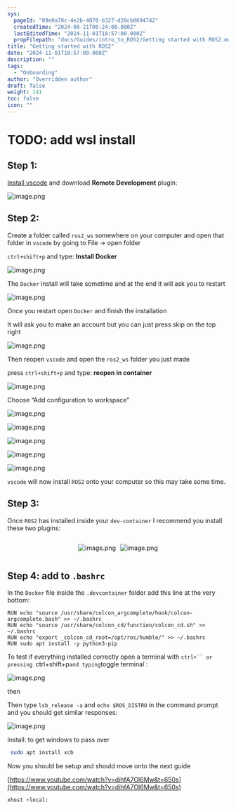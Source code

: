 ```yaml
---
sys:
  pageId: "89e0a78c-4e2b-4070-b327-d28cb0694742"
  createdTime: "2024-08-21T00:24:00.000Z"
  lastEditedTime: "2024-11-01T18:57:00.000Z"
  propFilepath: "docs/Guides/intro_to_ROS2/Getting started with ROS2.md"
title: "Getting started with ROS2"
date: "2024-11-01T18:57:00.000Z"
description: ""
tags:
  - "Onboarding"
author: "Overridden author"
draft: false
weight: 141
toc: false
icon: ""
---
```


# TODO: add wsl install

## Step 1:

[Install vscode](https://code.visualstudio.com/download) and download **Remote Development** plugin:

![image.png](https://prod-files-secure.s3.us-west-2.amazonaws.com/d518164a-d88e-44d1-a4ee-3adb3bd8bce0/efb52993-1881-4a40-b95e-6f020334f022/image.png?X-Amz-Algorithm=AWS4-HMAC-SHA256&X-Amz-Content-Sha256=UNSIGNED-PAYLOAD&X-Amz-Credential=ASIAZI2LB4666XD6JC6Z%2F20250210%2Fus-west-2%2Fs3%2Faws4_request&X-Amz-Date=20250210T061138Z&X-Amz-Expires=3600&X-Amz-Security-Token=IQoJb3JpZ2luX2VjEJz%2F%2F%2F%2F%2F%2F%2F%2F%2F%2FwEaCXVzLXdlc3QtMiJHMEUCIAvkcw%2B1Bie2hZvlOgsKfPbyjR5HD4ricjXr3DHHDWoaAiEAgQUuSlXqh0Af2W%2F%2BdYHLCWU36NHhD5IsbfI%2FxVgsOH8qiAQItf%2F%2F%2F%2F%2F%2F%2F%2F%2F%2FARAAGgw2Mzc0MjMxODM4MDUiDK3sTGjiG5ljCxsyEircA4Ddc4XHR8%2F8UC22KHXnWViVRcAkdw5Hw1rrekjVCMpolHlRnordApfI0LKcVLkZhpU21kD%2F5fj%2FknVimUTlkJOoKUnWTu0b%2BJ7fXikkth9%2BzdTHTih6r%2Fq4oOTMCyO2N7%2FLQeDehhYwKoLQsog1i4vlFpvO%2FO%2BlSd2W5gMa5w6SPmY9GrUAsBQcix%2Bw9LTXAsmACfaDMsXRZkKuOzlXQvXjeeCB0bncQnT2bpKVLDITXuziLXgip8PTsecSWriOHwwWY36taUmpnmG%2FqHfsHlBIDJ6L3uQIyvaBH1CaypxkG9TnJIxRyU1Z9EgjUvVRczhGI%2B946P7EfdzFKcpmjiZVruF9fAZwhZ0HjzZRVIp9OZVny4lS2w7c3bBrTbJmnFQu9doCDEjjcZ2HNyH7qY5HRVoEbFaQV1vr2SFQi1O%2B1OHyg66jhy%2B8PM2T6WfAnf4tqe4k5ZNzxMZ%2BlYGh5uAxYXwYn%2FNtx6PnCn8TFWKA7DGGj6bkljoAD97vkR4vN1%2BQ0Jr%2F52bV6hLu%2BQRdNzIwklZdJ53DP91i72bHFIFH2YwJhrNoSE%2Bb9SiracBunJMfRun55O02TElI2vlhRZp3bldaOjoH3gfFgpcQLcBsyptaNB0dV%2B%2Bbz%2BOcMNj5pb0GOqUBaJp6zQ%2F5A54slIaQLGOUEf1WqPP2nJGdS9frXBYSJOm8RakYJtt%2BhKrlmQiHmqs3ZIMv1jkGgqFti68nLifwDyXTOLfhUjLr2TVQMk5mYmS%2BvpKfVuKRs2A1zPcu7aOMwVNanpwGHziCizvOceyHgbvSblcfApHz65SCcI%2BsPnps8p6WfcD%2F0pGuBKVN%2FCDIlALT1RZRblf%2FYdvzycGWCNtyp%2FX6&X-Amz-Signature=872c66d8fc9511ae03c10c3952e0e34eb8751c0004b5d1e2c7b3147a6cea1021&X-Amz-SignedHeaders=host&x-id=GetObject)

## Step 2:

Create a folder called `ros2_ws` somewhere on your computer and open that folder in `vscode` by going to File → open folder 

`ctrl+shift+p` and type: **Install Docker**

![image.png](https://prod-files-secure.s3.us-west-2.amazonaws.com/d518164a-d88e-44d1-a4ee-3adb3bd8bce0/2269dc0e-1cd5-47ff-bceb-c04ad9b2eab0/image.png?X-Amz-Algorithm=AWS4-HMAC-SHA256&X-Amz-Content-Sha256=UNSIGNED-PAYLOAD&X-Amz-Credential=ASIAZI2LB4666XD6JC6Z%2F20250210%2Fus-west-2%2Fs3%2Faws4_request&X-Amz-Date=20250210T061137Z&X-Amz-Expires=3600&X-Amz-Security-Token=IQoJb3JpZ2luX2VjEJz%2F%2F%2F%2F%2F%2F%2F%2F%2F%2FwEaCXVzLXdlc3QtMiJHMEUCIAvkcw%2B1Bie2hZvlOgsKfPbyjR5HD4ricjXr3DHHDWoaAiEAgQUuSlXqh0Af2W%2F%2BdYHLCWU36NHhD5IsbfI%2FxVgsOH8qiAQItf%2F%2F%2F%2F%2F%2F%2F%2F%2F%2FARAAGgw2Mzc0MjMxODM4MDUiDK3sTGjiG5ljCxsyEircA4Ddc4XHR8%2F8UC22KHXnWViVRcAkdw5Hw1rrekjVCMpolHlRnordApfI0LKcVLkZhpU21kD%2F5fj%2FknVimUTlkJOoKUnWTu0b%2BJ7fXikkth9%2BzdTHTih6r%2Fq4oOTMCyO2N7%2FLQeDehhYwKoLQsog1i4vlFpvO%2FO%2BlSd2W5gMa5w6SPmY9GrUAsBQcix%2Bw9LTXAsmACfaDMsXRZkKuOzlXQvXjeeCB0bncQnT2bpKVLDITXuziLXgip8PTsecSWriOHwwWY36taUmpnmG%2FqHfsHlBIDJ6L3uQIyvaBH1CaypxkG9TnJIxRyU1Z9EgjUvVRczhGI%2B946P7EfdzFKcpmjiZVruF9fAZwhZ0HjzZRVIp9OZVny4lS2w7c3bBrTbJmnFQu9doCDEjjcZ2HNyH7qY5HRVoEbFaQV1vr2SFQi1O%2B1OHyg66jhy%2B8PM2T6WfAnf4tqe4k5ZNzxMZ%2BlYGh5uAxYXwYn%2FNtx6PnCn8TFWKA7DGGj6bkljoAD97vkR4vN1%2BQ0Jr%2F52bV6hLu%2BQRdNzIwklZdJ53DP91i72bHFIFH2YwJhrNoSE%2Bb9SiracBunJMfRun55O02TElI2vlhRZp3bldaOjoH3gfFgpcQLcBsyptaNB0dV%2B%2Bbz%2BOcMNj5pb0GOqUBaJp6zQ%2F5A54slIaQLGOUEf1WqPP2nJGdS9frXBYSJOm8RakYJtt%2BhKrlmQiHmqs3ZIMv1jkGgqFti68nLifwDyXTOLfhUjLr2TVQMk5mYmS%2BvpKfVuKRs2A1zPcu7aOMwVNanpwGHziCizvOceyHgbvSblcfApHz65SCcI%2BsPnps8p6WfcD%2F0pGuBKVN%2FCDIlALT1RZRblf%2FYdvzycGWCNtyp%2FX6&X-Amz-Signature=741969775f22c34ddb0e865d1e95dccfb47e5b57e3dda3e7f5d123b1122691f8&X-Amz-SignedHeaders=host&x-id=GetObject)

The `Docker` install will take sometime and at the end it will ask you to restart

![image.png](https://prod-files-secure.s3.us-west-2.amazonaws.com/d518164a-d88e-44d1-a4ee-3adb3bd8bce0/ed233f78-be33-4b1f-b89c-9c346c0e961e/image.png?X-Amz-Algorithm=AWS4-HMAC-SHA256&X-Amz-Content-Sha256=UNSIGNED-PAYLOAD&X-Amz-Credential=ASIAZI2LB4666XD6JC6Z%2F20250210%2Fus-west-2%2Fs3%2Faws4_request&X-Amz-Date=20250210T061137Z&X-Amz-Expires=3600&X-Amz-Security-Token=IQoJb3JpZ2luX2VjEJz%2F%2F%2F%2F%2F%2F%2F%2F%2F%2FwEaCXVzLXdlc3QtMiJHMEUCIAvkcw%2B1Bie2hZvlOgsKfPbyjR5HD4ricjXr3DHHDWoaAiEAgQUuSlXqh0Af2W%2F%2BdYHLCWU36NHhD5IsbfI%2FxVgsOH8qiAQItf%2F%2F%2F%2F%2F%2F%2F%2F%2F%2FARAAGgw2Mzc0MjMxODM4MDUiDK3sTGjiG5ljCxsyEircA4Ddc4XHR8%2F8UC22KHXnWViVRcAkdw5Hw1rrekjVCMpolHlRnordApfI0LKcVLkZhpU21kD%2F5fj%2FknVimUTlkJOoKUnWTu0b%2BJ7fXikkth9%2BzdTHTih6r%2Fq4oOTMCyO2N7%2FLQeDehhYwKoLQsog1i4vlFpvO%2FO%2BlSd2W5gMa5w6SPmY9GrUAsBQcix%2Bw9LTXAsmACfaDMsXRZkKuOzlXQvXjeeCB0bncQnT2bpKVLDITXuziLXgip8PTsecSWriOHwwWY36taUmpnmG%2FqHfsHlBIDJ6L3uQIyvaBH1CaypxkG9TnJIxRyU1Z9EgjUvVRczhGI%2B946P7EfdzFKcpmjiZVruF9fAZwhZ0HjzZRVIp9OZVny4lS2w7c3bBrTbJmnFQu9doCDEjjcZ2HNyH7qY5HRVoEbFaQV1vr2SFQi1O%2B1OHyg66jhy%2B8PM2T6WfAnf4tqe4k5ZNzxMZ%2BlYGh5uAxYXwYn%2FNtx6PnCn8TFWKA7DGGj6bkljoAD97vkR4vN1%2BQ0Jr%2F52bV6hLu%2BQRdNzIwklZdJ53DP91i72bHFIFH2YwJhrNoSE%2Bb9SiracBunJMfRun55O02TElI2vlhRZp3bldaOjoH3gfFgpcQLcBsyptaNB0dV%2B%2Bbz%2BOcMNj5pb0GOqUBaJp6zQ%2F5A54slIaQLGOUEf1WqPP2nJGdS9frXBYSJOm8RakYJtt%2BhKrlmQiHmqs3ZIMv1jkGgqFti68nLifwDyXTOLfhUjLr2TVQMk5mYmS%2BvpKfVuKRs2A1zPcu7aOMwVNanpwGHziCizvOceyHgbvSblcfApHz65SCcI%2BsPnps8p6WfcD%2F0pGuBKVN%2FCDIlALT1RZRblf%2FYdvzycGWCNtyp%2FX6&X-Amz-Signature=549b9637908a5b2a97b9df93389b2530334ce4c9cadd41b08d3aaf62d0c91366&X-Amz-SignedHeaders=host&x-id=GetObject)

Once you restart open `Docker` and finish the installation

It will ask you to make an account but you can just press skip on the top right

![image.png](https://prod-files-secure.s3.us-west-2.amazonaws.com/d518164a-d88e-44d1-a4ee-3adb3bd8bce0/21010ad9-1659-4fd9-9f59-9932a09b2a3d/image.png?X-Amz-Algorithm=AWS4-HMAC-SHA256&X-Amz-Content-Sha256=UNSIGNED-PAYLOAD&X-Amz-Credential=ASIAZI2LB4666XD6JC6Z%2F20250210%2Fus-west-2%2Fs3%2Faws4_request&X-Amz-Date=20250210T061138Z&X-Amz-Expires=3600&X-Amz-Security-Token=IQoJb3JpZ2luX2VjEJz%2F%2F%2F%2F%2F%2F%2F%2F%2F%2FwEaCXVzLXdlc3QtMiJHMEUCIAvkcw%2B1Bie2hZvlOgsKfPbyjR5HD4ricjXr3DHHDWoaAiEAgQUuSlXqh0Af2W%2F%2BdYHLCWU36NHhD5IsbfI%2FxVgsOH8qiAQItf%2F%2F%2F%2F%2F%2F%2F%2F%2F%2FARAAGgw2Mzc0MjMxODM4MDUiDK3sTGjiG5ljCxsyEircA4Ddc4XHR8%2F8UC22KHXnWViVRcAkdw5Hw1rrekjVCMpolHlRnordApfI0LKcVLkZhpU21kD%2F5fj%2FknVimUTlkJOoKUnWTu0b%2BJ7fXikkth9%2BzdTHTih6r%2Fq4oOTMCyO2N7%2FLQeDehhYwKoLQsog1i4vlFpvO%2FO%2BlSd2W5gMa5w6SPmY9GrUAsBQcix%2Bw9LTXAsmACfaDMsXRZkKuOzlXQvXjeeCB0bncQnT2bpKVLDITXuziLXgip8PTsecSWriOHwwWY36taUmpnmG%2FqHfsHlBIDJ6L3uQIyvaBH1CaypxkG9TnJIxRyU1Z9EgjUvVRczhGI%2B946P7EfdzFKcpmjiZVruF9fAZwhZ0HjzZRVIp9OZVny4lS2w7c3bBrTbJmnFQu9doCDEjjcZ2HNyH7qY5HRVoEbFaQV1vr2SFQi1O%2B1OHyg66jhy%2B8PM2T6WfAnf4tqe4k5ZNzxMZ%2BlYGh5uAxYXwYn%2FNtx6PnCn8TFWKA7DGGj6bkljoAD97vkR4vN1%2BQ0Jr%2F52bV6hLu%2BQRdNzIwklZdJ53DP91i72bHFIFH2YwJhrNoSE%2Bb9SiracBunJMfRun55O02TElI2vlhRZp3bldaOjoH3gfFgpcQLcBsyptaNB0dV%2B%2Bbz%2BOcMNj5pb0GOqUBaJp6zQ%2F5A54slIaQLGOUEf1WqPP2nJGdS9frXBYSJOm8RakYJtt%2BhKrlmQiHmqs3ZIMv1jkGgqFti68nLifwDyXTOLfhUjLr2TVQMk5mYmS%2BvpKfVuKRs2A1zPcu7aOMwVNanpwGHziCizvOceyHgbvSblcfApHz65SCcI%2BsPnps8p6WfcD%2F0pGuBKVN%2FCDIlALT1RZRblf%2FYdvzycGWCNtyp%2FX6&X-Amz-Signature=9f149da773449430d0aba128ba3361d17cfced26633e623044e5b0ab22d7d39a&X-Amz-SignedHeaders=host&x-id=GetObject)

Then reopen `vscode` and open the `ros2_ws` folder you just made

press `ctrl+shift+p` and type: **reopen in container**

![image.png](https://prod-files-secure.s3.us-west-2.amazonaws.com/d518164a-d88e-44d1-a4ee-3adb3bd8bce0/4e93b8c2-41ad-488c-8095-c74205196118/image.png?X-Amz-Algorithm=AWS4-HMAC-SHA256&X-Amz-Content-Sha256=UNSIGNED-PAYLOAD&X-Amz-Credential=ASIAZI2LB4666XD6JC6Z%2F20250210%2Fus-west-2%2Fs3%2Faws4_request&X-Amz-Date=20250210T061137Z&X-Amz-Expires=3600&X-Amz-Security-Token=IQoJb3JpZ2luX2VjEJz%2F%2F%2F%2F%2F%2F%2F%2F%2F%2FwEaCXVzLXdlc3QtMiJHMEUCIAvkcw%2B1Bie2hZvlOgsKfPbyjR5HD4ricjXr3DHHDWoaAiEAgQUuSlXqh0Af2W%2F%2BdYHLCWU36NHhD5IsbfI%2FxVgsOH8qiAQItf%2F%2F%2F%2F%2F%2F%2F%2F%2F%2FARAAGgw2Mzc0MjMxODM4MDUiDK3sTGjiG5ljCxsyEircA4Ddc4XHR8%2F8UC22KHXnWViVRcAkdw5Hw1rrekjVCMpolHlRnordApfI0LKcVLkZhpU21kD%2F5fj%2FknVimUTlkJOoKUnWTu0b%2BJ7fXikkth9%2BzdTHTih6r%2Fq4oOTMCyO2N7%2FLQeDehhYwKoLQsog1i4vlFpvO%2FO%2BlSd2W5gMa5w6SPmY9GrUAsBQcix%2Bw9LTXAsmACfaDMsXRZkKuOzlXQvXjeeCB0bncQnT2bpKVLDITXuziLXgip8PTsecSWriOHwwWY36taUmpnmG%2FqHfsHlBIDJ6L3uQIyvaBH1CaypxkG9TnJIxRyU1Z9EgjUvVRczhGI%2B946P7EfdzFKcpmjiZVruF9fAZwhZ0HjzZRVIp9OZVny4lS2w7c3bBrTbJmnFQu9doCDEjjcZ2HNyH7qY5HRVoEbFaQV1vr2SFQi1O%2B1OHyg66jhy%2B8PM2T6WfAnf4tqe4k5ZNzxMZ%2BlYGh5uAxYXwYn%2FNtx6PnCn8TFWKA7DGGj6bkljoAD97vkR4vN1%2BQ0Jr%2F52bV6hLu%2BQRdNzIwklZdJ53DP91i72bHFIFH2YwJhrNoSE%2Bb9SiracBunJMfRun55O02TElI2vlhRZp3bldaOjoH3gfFgpcQLcBsyptaNB0dV%2B%2Bbz%2BOcMNj5pb0GOqUBaJp6zQ%2F5A54slIaQLGOUEf1WqPP2nJGdS9frXBYSJOm8RakYJtt%2BhKrlmQiHmqs3ZIMv1jkGgqFti68nLifwDyXTOLfhUjLr2TVQMk5mYmS%2BvpKfVuKRs2A1zPcu7aOMwVNanpwGHziCizvOceyHgbvSblcfApHz65SCcI%2BsPnps8p6WfcD%2F0pGuBKVN%2FCDIlALT1RZRblf%2FYdvzycGWCNtyp%2FX6&X-Amz-Signature=cb5879689418223d5b871e7a53bc6102482d3d88e9c3f0acc35ebffb4bdb38af&X-Amz-SignedHeaders=host&x-id=GetObject)

Choose “Add configuration to workspace”

![image.png](https://prod-files-secure.s3.us-west-2.amazonaws.com/d518164a-d88e-44d1-a4ee-3adb3bd8bce0/9560b282-5060-4989-ba37-97e7b2c22476/image.png?X-Amz-Algorithm=AWS4-HMAC-SHA256&X-Amz-Content-Sha256=UNSIGNED-PAYLOAD&X-Amz-Credential=ASIAZI2LB4666XD6JC6Z%2F20250210%2Fus-west-2%2Fs3%2Faws4_request&X-Amz-Date=20250210T061138Z&X-Amz-Expires=3600&X-Amz-Security-Token=IQoJb3JpZ2luX2VjEJz%2F%2F%2F%2F%2F%2F%2F%2F%2F%2FwEaCXVzLXdlc3QtMiJHMEUCIAvkcw%2B1Bie2hZvlOgsKfPbyjR5HD4ricjXr3DHHDWoaAiEAgQUuSlXqh0Af2W%2F%2BdYHLCWU36NHhD5IsbfI%2FxVgsOH8qiAQItf%2F%2F%2F%2F%2F%2F%2F%2F%2F%2FARAAGgw2Mzc0MjMxODM4MDUiDK3sTGjiG5ljCxsyEircA4Ddc4XHR8%2F8UC22KHXnWViVRcAkdw5Hw1rrekjVCMpolHlRnordApfI0LKcVLkZhpU21kD%2F5fj%2FknVimUTlkJOoKUnWTu0b%2BJ7fXikkth9%2BzdTHTih6r%2Fq4oOTMCyO2N7%2FLQeDehhYwKoLQsog1i4vlFpvO%2FO%2BlSd2W5gMa5w6SPmY9GrUAsBQcix%2Bw9LTXAsmACfaDMsXRZkKuOzlXQvXjeeCB0bncQnT2bpKVLDITXuziLXgip8PTsecSWriOHwwWY36taUmpnmG%2FqHfsHlBIDJ6L3uQIyvaBH1CaypxkG9TnJIxRyU1Z9EgjUvVRczhGI%2B946P7EfdzFKcpmjiZVruF9fAZwhZ0HjzZRVIp9OZVny4lS2w7c3bBrTbJmnFQu9doCDEjjcZ2HNyH7qY5HRVoEbFaQV1vr2SFQi1O%2B1OHyg66jhy%2B8PM2T6WfAnf4tqe4k5ZNzxMZ%2BlYGh5uAxYXwYn%2FNtx6PnCn8TFWKA7DGGj6bkljoAD97vkR4vN1%2BQ0Jr%2F52bV6hLu%2BQRdNzIwklZdJ53DP91i72bHFIFH2YwJhrNoSE%2Bb9SiracBunJMfRun55O02TElI2vlhRZp3bldaOjoH3gfFgpcQLcBsyptaNB0dV%2B%2Bbz%2BOcMNj5pb0GOqUBaJp6zQ%2F5A54slIaQLGOUEf1WqPP2nJGdS9frXBYSJOm8RakYJtt%2BhKrlmQiHmqs3ZIMv1jkGgqFti68nLifwDyXTOLfhUjLr2TVQMk5mYmS%2BvpKfVuKRs2A1zPcu7aOMwVNanpwGHziCizvOceyHgbvSblcfApHz65SCcI%2BsPnps8p6WfcD%2F0pGuBKVN%2FCDIlALT1RZRblf%2FYdvzycGWCNtyp%2FX6&X-Amz-Signature=2c89185e076a37e45a9a65be27f2beffd9d39c9a5bf2780a539d6510ac49cc9c&X-Amz-SignedHeaders=host&x-id=GetObject)

![image.png](https://prod-files-secure.s3.us-west-2.amazonaws.com/d518164a-d88e-44d1-a4ee-3adb3bd8bce0/2ee63f81-886b-48e8-a553-dc6e5eac99e4/image.png?X-Amz-Algorithm=AWS4-HMAC-SHA256&X-Amz-Content-Sha256=UNSIGNED-PAYLOAD&X-Amz-Credential=ASIAZI2LB4666XD6JC6Z%2F20250210%2Fus-west-2%2Fs3%2Faws4_request&X-Amz-Date=20250210T061138Z&X-Amz-Expires=3600&X-Amz-Security-Token=IQoJb3JpZ2luX2VjEJz%2F%2F%2F%2F%2F%2F%2F%2F%2F%2FwEaCXVzLXdlc3QtMiJHMEUCIAvkcw%2B1Bie2hZvlOgsKfPbyjR5HD4ricjXr3DHHDWoaAiEAgQUuSlXqh0Af2W%2F%2BdYHLCWU36NHhD5IsbfI%2FxVgsOH8qiAQItf%2F%2F%2F%2F%2F%2F%2F%2F%2F%2FARAAGgw2Mzc0MjMxODM4MDUiDK3sTGjiG5ljCxsyEircA4Ddc4XHR8%2F8UC22KHXnWViVRcAkdw5Hw1rrekjVCMpolHlRnordApfI0LKcVLkZhpU21kD%2F5fj%2FknVimUTlkJOoKUnWTu0b%2BJ7fXikkth9%2BzdTHTih6r%2Fq4oOTMCyO2N7%2FLQeDehhYwKoLQsog1i4vlFpvO%2FO%2BlSd2W5gMa5w6SPmY9GrUAsBQcix%2Bw9LTXAsmACfaDMsXRZkKuOzlXQvXjeeCB0bncQnT2bpKVLDITXuziLXgip8PTsecSWriOHwwWY36taUmpnmG%2FqHfsHlBIDJ6L3uQIyvaBH1CaypxkG9TnJIxRyU1Z9EgjUvVRczhGI%2B946P7EfdzFKcpmjiZVruF9fAZwhZ0HjzZRVIp9OZVny4lS2w7c3bBrTbJmnFQu9doCDEjjcZ2HNyH7qY5HRVoEbFaQV1vr2SFQi1O%2B1OHyg66jhy%2B8PM2T6WfAnf4tqe4k5ZNzxMZ%2BlYGh5uAxYXwYn%2FNtx6PnCn8TFWKA7DGGj6bkljoAD97vkR4vN1%2BQ0Jr%2F52bV6hLu%2BQRdNzIwklZdJ53DP91i72bHFIFH2YwJhrNoSE%2Bb9SiracBunJMfRun55O02TElI2vlhRZp3bldaOjoH3gfFgpcQLcBsyptaNB0dV%2B%2Bbz%2BOcMNj5pb0GOqUBaJp6zQ%2F5A54slIaQLGOUEf1WqPP2nJGdS9frXBYSJOm8RakYJtt%2BhKrlmQiHmqs3ZIMv1jkGgqFti68nLifwDyXTOLfhUjLr2TVQMk5mYmS%2BvpKfVuKRs2A1zPcu7aOMwVNanpwGHziCizvOceyHgbvSblcfApHz65SCcI%2BsPnps8p6WfcD%2F0pGuBKVN%2FCDIlALT1RZRblf%2FYdvzycGWCNtyp%2FX6&X-Amz-Signature=59bc23e0d96abbbd69ed6bc8bb822668e3dc173055c32b86e5ba1e13a9373bb2&X-Amz-SignedHeaders=host&x-id=GetObject)

![image.png](https://prod-files-secure.s3.us-west-2.amazonaws.com/d518164a-d88e-44d1-a4ee-3adb3bd8bce0/ae1580b2-b048-407e-aed9-b584224a7a04/image.png?X-Amz-Algorithm=AWS4-HMAC-SHA256&X-Amz-Content-Sha256=UNSIGNED-PAYLOAD&X-Amz-Credential=ASIAZI2LB4666XD6JC6Z%2F20250210%2Fus-west-2%2Fs3%2Faws4_request&X-Amz-Date=20250210T061137Z&X-Amz-Expires=3600&X-Amz-Security-Token=IQoJb3JpZ2luX2VjEJz%2F%2F%2F%2F%2F%2F%2F%2F%2F%2FwEaCXVzLXdlc3QtMiJHMEUCIAvkcw%2B1Bie2hZvlOgsKfPbyjR5HD4ricjXr3DHHDWoaAiEAgQUuSlXqh0Af2W%2F%2BdYHLCWU36NHhD5IsbfI%2FxVgsOH8qiAQItf%2F%2F%2F%2F%2F%2F%2F%2F%2F%2FARAAGgw2Mzc0MjMxODM4MDUiDK3sTGjiG5ljCxsyEircA4Ddc4XHR8%2F8UC22KHXnWViVRcAkdw5Hw1rrekjVCMpolHlRnordApfI0LKcVLkZhpU21kD%2F5fj%2FknVimUTlkJOoKUnWTu0b%2BJ7fXikkth9%2BzdTHTih6r%2Fq4oOTMCyO2N7%2FLQeDehhYwKoLQsog1i4vlFpvO%2FO%2BlSd2W5gMa5w6SPmY9GrUAsBQcix%2Bw9LTXAsmACfaDMsXRZkKuOzlXQvXjeeCB0bncQnT2bpKVLDITXuziLXgip8PTsecSWriOHwwWY36taUmpnmG%2FqHfsHlBIDJ6L3uQIyvaBH1CaypxkG9TnJIxRyU1Z9EgjUvVRczhGI%2B946P7EfdzFKcpmjiZVruF9fAZwhZ0HjzZRVIp9OZVny4lS2w7c3bBrTbJmnFQu9doCDEjjcZ2HNyH7qY5HRVoEbFaQV1vr2SFQi1O%2B1OHyg66jhy%2B8PM2T6WfAnf4tqe4k5ZNzxMZ%2BlYGh5uAxYXwYn%2FNtx6PnCn8TFWKA7DGGj6bkljoAD97vkR4vN1%2BQ0Jr%2F52bV6hLu%2BQRdNzIwklZdJ53DP91i72bHFIFH2YwJhrNoSE%2Bb9SiracBunJMfRun55O02TElI2vlhRZp3bldaOjoH3gfFgpcQLcBsyptaNB0dV%2B%2Bbz%2BOcMNj5pb0GOqUBaJp6zQ%2F5A54slIaQLGOUEf1WqPP2nJGdS9frXBYSJOm8RakYJtt%2BhKrlmQiHmqs3ZIMv1jkGgqFti68nLifwDyXTOLfhUjLr2TVQMk5mYmS%2BvpKfVuKRs2A1zPcu7aOMwVNanpwGHziCizvOceyHgbvSblcfApHz65SCcI%2BsPnps8p6WfcD%2F0pGuBKVN%2FCDIlALT1RZRblf%2FYdvzycGWCNtyp%2FX6&X-Amz-Signature=2c1944100b92cf299d84da4c199a406770dd235d174db0b3ce64eb28b6e04dea&X-Amz-SignedHeaders=host&x-id=GetObject)

![image.png](https://prod-files-secure.s3.us-west-2.amazonaws.com/d518164a-d88e-44d1-a4ee-3adb3bd8bce0/53255b28-f75e-430f-b9e3-c0ac8577e42b/image.png?X-Amz-Algorithm=AWS4-HMAC-SHA256&X-Amz-Content-Sha256=UNSIGNED-PAYLOAD&X-Amz-Credential=ASIAZI2LB4666XD6JC6Z%2F20250210%2Fus-west-2%2Fs3%2Faws4_request&X-Amz-Date=20250210T061137Z&X-Amz-Expires=3600&X-Amz-Security-Token=IQoJb3JpZ2luX2VjEJz%2F%2F%2F%2F%2F%2F%2F%2F%2F%2FwEaCXVzLXdlc3QtMiJHMEUCIAvkcw%2B1Bie2hZvlOgsKfPbyjR5HD4ricjXr3DHHDWoaAiEAgQUuSlXqh0Af2W%2F%2BdYHLCWU36NHhD5IsbfI%2FxVgsOH8qiAQItf%2F%2F%2F%2F%2F%2F%2F%2F%2F%2FARAAGgw2Mzc0MjMxODM4MDUiDK3sTGjiG5ljCxsyEircA4Ddc4XHR8%2F8UC22KHXnWViVRcAkdw5Hw1rrekjVCMpolHlRnordApfI0LKcVLkZhpU21kD%2F5fj%2FknVimUTlkJOoKUnWTu0b%2BJ7fXikkth9%2BzdTHTih6r%2Fq4oOTMCyO2N7%2FLQeDehhYwKoLQsog1i4vlFpvO%2FO%2BlSd2W5gMa5w6SPmY9GrUAsBQcix%2Bw9LTXAsmACfaDMsXRZkKuOzlXQvXjeeCB0bncQnT2bpKVLDITXuziLXgip8PTsecSWriOHwwWY36taUmpnmG%2FqHfsHlBIDJ6L3uQIyvaBH1CaypxkG9TnJIxRyU1Z9EgjUvVRczhGI%2B946P7EfdzFKcpmjiZVruF9fAZwhZ0HjzZRVIp9OZVny4lS2w7c3bBrTbJmnFQu9doCDEjjcZ2HNyH7qY5HRVoEbFaQV1vr2SFQi1O%2B1OHyg66jhy%2B8PM2T6WfAnf4tqe4k5ZNzxMZ%2BlYGh5uAxYXwYn%2FNtx6PnCn8TFWKA7DGGj6bkljoAD97vkR4vN1%2BQ0Jr%2F52bV6hLu%2BQRdNzIwklZdJ53DP91i72bHFIFH2YwJhrNoSE%2Bb9SiracBunJMfRun55O02TElI2vlhRZp3bldaOjoH3gfFgpcQLcBsyptaNB0dV%2B%2Bbz%2BOcMNj5pb0GOqUBaJp6zQ%2F5A54slIaQLGOUEf1WqPP2nJGdS9frXBYSJOm8RakYJtt%2BhKrlmQiHmqs3ZIMv1jkGgqFti68nLifwDyXTOLfhUjLr2TVQMk5mYmS%2BvpKfVuKRs2A1zPcu7aOMwVNanpwGHziCizvOceyHgbvSblcfApHz65SCcI%2BsPnps8p6WfcD%2F0pGuBKVN%2FCDIlALT1RZRblf%2FYdvzycGWCNtyp%2FX6&X-Amz-Signature=8649f3291967251acbcbe08cde558b94e94fb418ba418ded8a53511bc4215aa1&X-Amz-SignedHeaders=host&x-id=GetObject)

![image.png](https://prod-files-secure.s3.us-west-2.amazonaws.com/d518164a-d88e-44d1-a4ee-3adb3bd8bce0/7c562767-5af9-4ffb-97d1-327bcdf4ee00/image.png?X-Amz-Algorithm=AWS4-HMAC-SHA256&X-Amz-Content-Sha256=UNSIGNED-PAYLOAD&X-Amz-Credential=ASIAZI2LB4666XD6JC6Z%2F20250210%2Fus-west-2%2Fs3%2Faws4_request&X-Amz-Date=20250210T061137Z&X-Amz-Expires=3600&X-Amz-Security-Token=IQoJb3JpZ2luX2VjEJz%2F%2F%2F%2F%2F%2F%2F%2F%2F%2FwEaCXVzLXdlc3QtMiJHMEUCIAvkcw%2B1Bie2hZvlOgsKfPbyjR5HD4ricjXr3DHHDWoaAiEAgQUuSlXqh0Af2W%2F%2BdYHLCWU36NHhD5IsbfI%2FxVgsOH8qiAQItf%2F%2F%2F%2F%2F%2F%2F%2F%2F%2FARAAGgw2Mzc0MjMxODM4MDUiDK3sTGjiG5ljCxsyEircA4Ddc4XHR8%2F8UC22KHXnWViVRcAkdw5Hw1rrekjVCMpolHlRnordApfI0LKcVLkZhpU21kD%2F5fj%2FknVimUTlkJOoKUnWTu0b%2BJ7fXikkth9%2BzdTHTih6r%2Fq4oOTMCyO2N7%2FLQeDehhYwKoLQsog1i4vlFpvO%2FO%2BlSd2W5gMa5w6SPmY9GrUAsBQcix%2Bw9LTXAsmACfaDMsXRZkKuOzlXQvXjeeCB0bncQnT2bpKVLDITXuziLXgip8PTsecSWriOHwwWY36taUmpnmG%2FqHfsHlBIDJ6L3uQIyvaBH1CaypxkG9TnJIxRyU1Z9EgjUvVRczhGI%2B946P7EfdzFKcpmjiZVruF9fAZwhZ0HjzZRVIp9OZVny4lS2w7c3bBrTbJmnFQu9doCDEjjcZ2HNyH7qY5HRVoEbFaQV1vr2SFQi1O%2B1OHyg66jhy%2B8PM2T6WfAnf4tqe4k5ZNzxMZ%2BlYGh5uAxYXwYn%2FNtx6PnCn8TFWKA7DGGj6bkljoAD97vkR4vN1%2BQ0Jr%2F52bV6hLu%2BQRdNzIwklZdJ53DP91i72bHFIFH2YwJhrNoSE%2Bb9SiracBunJMfRun55O02TElI2vlhRZp3bldaOjoH3gfFgpcQLcBsyptaNB0dV%2B%2Bbz%2BOcMNj5pb0GOqUBaJp6zQ%2F5A54slIaQLGOUEf1WqPP2nJGdS9frXBYSJOm8RakYJtt%2BhKrlmQiHmqs3ZIMv1jkGgqFti68nLifwDyXTOLfhUjLr2TVQMk5mYmS%2BvpKfVuKRs2A1zPcu7aOMwVNanpwGHziCizvOceyHgbvSblcfApHz65SCcI%2BsPnps8p6WfcD%2F0pGuBKVN%2FCDIlALT1RZRblf%2FYdvzycGWCNtyp%2FX6&X-Amz-Signature=4b2f9dd429cc652c843a208ca533c3c336d5488846bf1fa6dd9cd7ab7eb1051c&X-Amz-SignedHeaders=host&x-id=GetObject)

`vscode` will now install `ROS2` onto your computer so this may take some time.

## Step 3:

Once `ROS2` has installed inside your `dev-container` I recommend you install these two plugins:

<div style="display: flex;flex-direction: row; column-gap:10px; max-width: 630px;justify-content: center;">
<div>

![image.png](https://prod-files-secure.s3.us-west-2.amazonaws.com/d518164a-d88e-44d1-a4ee-3adb3bd8bce0/3fc3d550-5a54-4ba1-ba6b-faa01cdb7369/image.png?X-Amz-Algorithm=AWS4-HMAC-SHA256&X-Amz-Content-Sha256=UNSIGNED-PAYLOAD&X-Amz-Credential=ASIAZI2LB466VJ3NZGDO%2F20250210%2Fus-west-2%2Fs3%2Faws4_request&X-Amz-Date=20250210T061142Z&X-Amz-Expires=3600&X-Amz-Security-Token=IQoJb3JpZ2luX2VjEJz%2F%2F%2F%2F%2F%2F%2F%2F%2F%2FwEaCXVzLXdlc3QtMiJHMEUCIQDpmp6RPG2BXbaHkKfa9L9TQdTDxx%2FcbzzBVt%2FjWoaItAIgO7ID01Ra%2FxQIKY3xq6WvHe5TXKeHK0s0Zo%2BsWtg7mn0qiAQItf%2F%2F%2F%2F%2F%2F%2F%2F%2F%2FARAAGgw2Mzc0MjMxODM4MDUiDO%2BOh8%2Bvfv0U%2FRcMTCrcA5cjjwH9S6QhzDNm7rwec9b5QHFzDPxVweEwoaR5GN2FSV6cQ2qS5dWb%2F5hPHoRR3BPzbBrOug%2B9m2mLJUlyLNHnb0Kn0m0vCM%2FOlL5AOkMD5NuGM%2B6nMpVZ2bXNPfIBlU8FxLP83vivw849OXczhyfPxcKJ2mosRToEDMD1uWovCVT5x4SlT%2FVN8MJbUmpKkYbhrPqvMPe%2FQxoaZVvR6r2GAfM6lFpQ47Zu86OmdYv3KiGZpyru30V3DV0uQjfDMdA6S1V%2BqCnc5KKsq%2FH9ICL4ANRrkSzHiBvh81IInhbke88tBYAzu4Xx%2BQcoMZc60CP9YxgsAlHmOgT70ojn8o4flBSGWySzL9n%2FfI4BXBDrqtVP5wHBdzXuY4PBNUwdT0jF3GItNdRMyMzit6tslqrV0pTaatTngifusMIOh8UcmYME4PyAHMwAYgHDwN7hBZt6SVM9Dx9UAbmZcRBlXqBznuwWc%2BjXtj23qfFtu%2FecBlq8hpIIDoZFtXkwW2GZ4IwcSb0LZedi273GwmXXdbuCpdDxSazfmgQzv%2FMT%2BShSqVbPNzIbRSe%2B5kv41GB6B4uiFTjMVm9YkIqzrxDaj8sRDcw3y4saDK5VHGa249XQTntuqUR8s21X53aTMK%2F6pb0GOqUBYHyDgAnFHwHZT1s1rjUL0mSuPnyvgGXnTiwGKmm6u3w8iNZh0cj%2BWwMPEoNEqmsqII5ZRbGU2xqIHEJ3yZPdn4TYNI%2Bwc9Qk6b3kdX8WG%2FcHeOHmuGwo9wXSbeVT1vMUb2mngmxdRt8SMFQl7tSbAE9aE%2FET3Z0rY0whemgGsL5DTK5270i%2BglEO3O6RW3Mp6iKBIONlCeQ85TOlBYALJEUFO53O&X-Amz-Signature=91e45dcb126b4424db88276909cba129cdf2e782ee221a4e6625e73ea81dfb3e&X-Amz-SignedHeaders=host&x-id=GetObject)

</div>
<div>

![image.png](https://prod-files-secure.s3.us-west-2.amazonaws.com/d518164a-d88e-44d1-a4ee-3adb3bd8bce0/d994cc66-13c2-4093-a5a3-f84cf4601a82/image.png?X-Amz-Algorithm=AWS4-HMAC-SHA256&X-Amz-Content-Sha256=UNSIGNED-PAYLOAD&X-Amz-Credential=ASIAZI2LB466WFPZFVV4%2F20250210%2Fus-west-2%2Fs3%2Faws4_request&X-Amz-Date=20250210T061142Z&X-Amz-Expires=3600&X-Amz-Security-Token=IQoJb3JpZ2luX2VjEJz%2F%2F%2F%2F%2F%2F%2F%2F%2F%2FwEaCXVzLXdlc3QtMiJHMEUCIBzeJPJyeYXOOQ6Ds9xUmm8JR2jErjYoIWpKxe%2BFw6xgAiEA3iMtI0UrSvvkJ88YBFAMLlvM195ZgRAU9fNwQIUVxmQqiAQItf%2F%2F%2F%2F%2F%2F%2F%2F%2F%2FARAAGgw2Mzc0MjMxODM4MDUiDI8ewxzJciY2qD8HcircA93l5yw0XvKxJv8FnlZUKgN9t9A7uIamIN9Ru9yJtiocUs4klrydnD%2FAsFUjA0y8t0WL63vAvncOCF3XOjiVvkOojYTBQzlbIisrEKX%2BEG51Ez%2Bx%2BJsEiXfweH%2BShjRS0gbm19PkqRM1o1cy5r804beyWYZQ1w9LHtK6tn%2BCdgJXhHk%2B3tDZDDfSjQZ%2Bpj2WuFkQ4gRWhIR%2BOLIOfONdFhL%2BrKnwS4AUYtpwzRBkbIrZ9VDXR%2B4L4au5QHSbwzjpZIVhfgEuB4u5NJAruiXVxNq1Xj0zPWtegM9rH34K8b9Ex5rMRfKegkr%2BWdWWa%2BsaxHb3azNZONIIe0ondflfKgRIdjlvbV1OoLjvw%2F6dM6gxKvcOMLvkSO1Acd37AAaE0d%2BlWHz3slQ%2FVAjR4vJpvwkt6CQb6mArCDxMsyvQov5zteSr3T%2B7YHq4CPPH2%2F%2BmpMF%2Fdd%2BIT6iVsG87qFZFGgQ8W6tr8qH%2FacPybv%2Fg0kqZI0jXKk%2F78VXaVz1oLOzO%2F5g8b9EQ2FaZyqsFsJb1oEZsxBtj3KRqEcDCGIjterTkEyXr8vHM9O5KTAThtsWqDQP5jdZpTq%2BJroGlp32YxSFjLfey0VeUU0nEetqbqskzArrIuGsuQPIljT6FMOL5pb0GOqUBMC5x%2FvaT4VOga7%2FkkLZgG0exFa1xPnPZgj967ZeeEG0diJ3TcI%2F%2FYdRMrCKO1jxcnW4PhR1HFphSeQkuzo2%2FyXQFkEVw4aiWjOdVAbCBrR93SoCPMS3rJ%2Fn%2BFkZffcWcUBadgV6Bar53fQAvgDEpGmNlttl9ByEqLM5oUhp42cI4HnGEzZy8zXOtog9MY9lzVZaetuSWMoKZBuac9Xh2vCk1Rk1m&X-Amz-Signature=4af5aa51ecc6f563bf5dc83b177159e0cc3a9f11ece1f3761f2ba0bd9c60fad6&X-Amz-SignedHeaders=host&x-id=GetObject)

</div>
</div>

## Step 4: add to `.bashrc`

In the `Docker` file inside the `.devcontainer` folder add this line at the very bottom: 

```docker
RUN echo "source /usr/share/colcon_argcomplete/hook/colcon-argcomplete.bash" >> ~/.bashrc
RUN echo "source /usr/share/colcon_cd/function/colcon_cd.sh" >> ~/.bashrc
RUN echo "export _colcon_cd_root=/opt/ros/humble/" >> ~/.bashrc
RUN sudo apt install -y python3-pip 
```

To test if everything installed correctly open a terminal with `ctrl+`` or pressing `ctrl+shift+p` and typing `toggle terminal`:

![image.png](https://prod-files-secure.s3.us-west-2.amazonaws.com/d518164a-d88e-44d1-a4ee-3adb3bd8bce0/6a4943d8-b04e-4c02-9a58-775f3384d1a5/image.png?X-Amz-Algorithm=AWS4-HMAC-SHA256&X-Amz-Content-Sha256=UNSIGNED-PAYLOAD&X-Amz-Credential=ASIAZI2LB4666XD6JC6Z%2F20250210%2Fus-west-2%2Fs3%2Faws4_request&X-Amz-Date=20250210T061137Z&X-Amz-Expires=3600&X-Amz-Security-Token=IQoJb3JpZ2luX2VjEJz%2F%2F%2F%2F%2F%2F%2F%2F%2F%2FwEaCXVzLXdlc3QtMiJHMEUCIAvkcw%2B1Bie2hZvlOgsKfPbyjR5HD4ricjXr3DHHDWoaAiEAgQUuSlXqh0Af2W%2F%2BdYHLCWU36NHhD5IsbfI%2FxVgsOH8qiAQItf%2F%2F%2F%2F%2F%2F%2F%2F%2F%2FARAAGgw2Mzc0MjMxODM4MDUiDK3sTGjiG5ljCxsyEircA4Ddc4XHR8%2F8UC22KHXnWViVRcAkdw5Hw1rrekjVCMpolHlRnordApfI0LKcVLkZhpU21kD%2F5fj%2FknVimUTlkJOoKUnWTu0b%2BJ7fXikkth9%2BzdTHTih6r%2Fq4oOTMCyO2N7%2FLQeDehhYwKoLQsog1i4vlFpvO%2FO%2BlSd2W5gMa5w6SPmY9GrUAsBQcix%2Bw9LTXAsmACfaDMsXRZkKuOzlXQvXjeeCB0bncQnT2bpKVLDITXuziLXgip8PTsecSWriOHwwWY36taUmpnmG%2FqHfsHlBIDJ6L3uQIyvaBH1CaypxkG9TnJIxRyU1Z9EgjUvVRczhGI%2B946P7EfdzFKcpmjiZVruF9fAZwhZ0HjzZRVIp9OZVny4lS2w7c3bBrTbJmnFQu9doCDEjjcZ2HNyH7qY5HRVoEbFaQV1vr2SFQi1O%2B1OHyg66jhy%2B8PM2T6WfAnf4tqe4k5ZNzxMZ%2BlYGh5uAxYXwYn%2FNtx6PnCn8TFWKA7DGGj6bkljoAD97vkR4vN1%2BQ0Jr%2F52bV6hLu%2BQRdNzIwklZdJ53DP91i72bHFIFH2YwJhrNoSE%2Bb9SiracBunJMfRun55O02TElI2vlhRZp3bldaOjoH3gfFgpcQLcBsyptaNB0dV%2B%2Bbz%2BOcMNj5pb0GOqUBaJp6zQ%2F5A54slIaQLGOUEf1WqPP2nJGdS9frXBYSJOm8RakYJtt%2BhKrlmQiHmqs3ZIMv1jkGgqFti68nLifwDyXTOLfhUjLr2TVQMk5mYmS%2BvpKfVuKRs2A1zPcu7aOMwVNanpwGHziCizvOceyHgbvSblcfApHz65SCcI%2BsPnps8p6WfcD%2F0pGuBKVN%2FCDIlALT1RZRblf%2FYdvzycGWCNtyp%2FX6&X-Amz-Signature=a94cf1b8ef8a3099811834704d2a544c2807e446a897abddfc44caee3fca40e6&X-Amz-SignedHeaders=host&x-id=GetObject)

then 

Then type `lsb_release -a` and `echo $ROS_DISTRO` in the command prompt and you should get similar responses:

![image.png](https://prod-files-secure.s3.us-west-2.amazonaws.com/d518164a-d88e-44d1-a4ee-3adb3bd8bce0/3e635dec-a805-4e85-8b9e-d000e5b71a4e/image.png?X-Amz-Algorithm=AWS4-HMAC-SHA256&X-Amz-Content-Sha256=UNSIGNED-PAYLOAD&X-Amz-Credential=ASIAZI2LB4666XD6JC6Z%2F20250210%2Fus-west-2%2Fs3%2Faws4_request&X-Amz-Date=20250210T061137Z&X-Amz-Expires=3600&X-Amz-Security-Token=IQoJb3JpZ2luX2VjEJz%2F%2F%2F%2F%2F%2F%2F%2F%2F%2FwEaCXVzLXdlc3QtMiJHMEUCIAvkcw%2B1Bie2hZvlOgsKfPbyjR5HD4ricjXr3DHHDWoaAiEAgQUuSlXqh0Af2W%2F%2BdYHLCWU36NHhD5IsbfI%2FxVgsOH8qiAQItf%2F%2F%2F%2F%2F%2F%2F%2F%2F%2FARAAGgw2Mzc0MjMxODM4MDUiDK3sTGjiG5ljCxsyEircA4Ddc4XHR8%2F8UC22KHXnWViVRcAkdw5Hw1rrekjVCMpolHlRnordApfI0LKcVLkZhpU21kD%2F5fj%2FknVimUTlkJOoKUnWTu0b%2BJ7fXikkth9%2BzdTHTih6r%2Fq4oOTMCyO2N7%2FLQeDehhYwKoLQsog1i4vlFpvO%2FO%2BlSd2W5gMa5w6SPmY9GrUAsBQcix%2Bw9LTXAsmACfaDMsXRZkKuOzlXQvXjeeCB0bncQnT2bpKVLDITXuziLXgip8PTsecSWriOHwwWY36taUmpnmG%2FqHfsHlBIDJ6L3uQIyvaBH1CaypxkG9TnJIxRyU1Z9EgjUvVRczhGI%2B946P7EfdzFKcpmjiZVruF9fAZwhZ0HjzZRVIp9OZVny4lS2w7c3bBrTbJmnFQu9doCDEjjcZ2HNyH7qY5HRVoEbFaQV1vr2SFQi1O%2B1OHyg66jhy%2B8PM2T6WfAnf4tqe4k5ZNzxMZ%2BlYGh5uAxYXwYn%2FNtx6PnCn8TFWKA7DGGj6bkljoAD97vkR4vN1%2BQ0Jr%2F52bV6hLu%2BQRdNzIwklZdJ53DP91i72bHFIFH2YwJhrNoSE%2Bb9SiracBunJMfRun55O02TElI2vlhRZp3bldaOjoH3gfFgpcQLcBsyptaNB0dV%2B%2Bbz%2BOcMNj5pb0GOqUBaJp6zQ%2F5A54slIaQLGOUEf1WqPP2nJGdS9frXBYSJOm8RakYJtt%2BhKrlmQiHmqs3ZIMv1jkGgqFti68nLifwDyXTOLfhUjLr2TVQMk5mYmS%2BvpKfVuKRs2A1zPcu7aOMwVNanpwGHziCizvOceyHgbvSblcfApHz65SCcI%2BsPnps8p6WfcD%2F0pGuBKVN%2FCDIlALT1RZRblf%2FYdvzycGWCNtyp%2FX6&X-Amz-Signature=b97ea927f68b226dcf8221e85fe14611bd1aa1d3d67456c77ce9eff291fa3753&X-Amz-SignedHeaders=host&x-id=GetObject)

Install:  to get windows to pass over

```bash
 sudo apt install xcb
```

Now you should be setup and should move onto the next guide 

[https://www.youtube.com/watch?v=dihfA7Ol6Mw&t=650s](https://www.youtube.com/watch?v=dihfA7Ol6Mw&t=650s)

```python
xhost +local:
```
